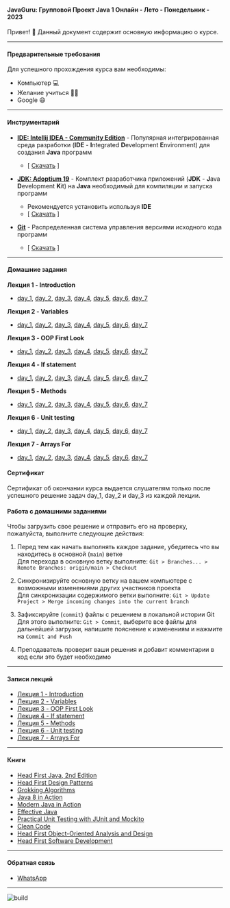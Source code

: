 #### JavaGuru: Групповой Проект Java 1 Онлайн - Лето - Понедельник - 2023

Привет! 👋 Данный документ содержит основную информацию о курсе.

---

#### Предварительные требования

Для успешного прохождения курса вам необходимы:
* Компьютер 💻
* Желание учиться 👨‍🏫
* Google 😄

---

#### Инструментарий

* **[IDE: Intellij IDEA - Community Edition](https://www.jetbrains.com/idea/)** - Популярная интегрированная среда разработки (**IDE** - **I**ntegrated **D**evelopment **E**nvironment) для создания **Java** программ 
  * [ [Скачать](https://www.jetbrains.com/idea/download/) ]


* **[JDK: Adoptium 19](https://adoptium.net/)** - Комплект разработчика приложений (**JDK** - **J**ava **D**evelopment **K**it) на **Java** необходимый для компиляции и запуска программ
  * Рекомендуется установить используя **IDE**
  * [ [Скачать](https://adoptium.net/) ]


* **[Git](https://git-scm.com/)** - Распределенная система управления версиями исходного кода программ
    * [ [Скачать](https://git-scm.com/download) ]

---

#### Домашние задания

**Лекция 1 - Introduction**
* [day_1](https://github.com/javagurulv/java_1_monday_may_2023_online/tree/main/src/main/java/lv/javaguru/java1/teacher/lesson_1_introduction/homework/day_1), [day_2](https://github.com/javagurulv/java_1_monday_may_2023_online/tree/main/src/main/java/lv/javaguru/java1/teacher/lesson_1_introduction/homework/day_2), [day_3](https://github.com/javagurulv/java_1_monday_may_2023_online/tree/main/src/main/java/lv/javaguru/java1/teacher/lesson_1_introduction/homework/day_3), [day_4](https://github.com/javagurulv/java_1_monday_may_2023_online/tree/main/src/main/java/lv/javaguru/java1/teacher/lesson_1_introduction/homework/day_4), [day_5](https://github.com/javagurulv/java_1_monday_may_2023_online/tree/main/src/main/java/lv/javaguru/java1/teacher/lesson_1_introduction/homework/day_5), [day_6](https://github.com/javagurulv/java_1_monday_may_2023_online/tree/main/src/main/java/lv/javaguru/java1/teacher/lesson_1_introduction/homework/day_6), [day_7](https://github.com/javagurulv/java_1_monday_may_2023_online/tree/main/src/main/java/lv/javaguru/java1/teacher/lesson_1_introduction/homework/day_7)

**Лекция 2 - Variables**
* [day_1](https://github.com/javagurulv/java_1_monday_may_2023_online/tree/main/src/main/java/lv/javaguru/java1/teacher/lesson_2_variables/homework/day_1), [day_2](https://github.com/javagurulv/java_1_monday_may_2023_online/tree/main/src/main/java/lv/javaguru/java1/teacher/lesson_2_variables/homework/day_2), [day_3](https://github.com/javagurulv/java_1_monday_may_2023_online/tree/main/src/main/java/lv/javaguru/java1/teacher/lesson_2_variables/homework/day_3), [day_4](https://github.com/javagurulv/java_1_monday_may_2023_online/tree/main/src/main/java/lv/javaguru/java1/teacher/lesson_2_variables/homework/day_4), [day_5](https://github.com/javagurulv/java_1_monday_may_2023_online/tree/main/src/main/java/lv/javaguru/java1/teacher/lesson_2_variables/homework/day_5), [day_6](https://github.com/javagurulv/java_1_monday_may_2023_online/tree/main/src/main/java/lv/javaguru/java1/teacher/lesson_2_variables/homework/day_6), [day_7](https://github.com/javagurulv/java_1_monday_may_2023_online/tree/main/src/main/java/lv/javaguru/java1/teacher/lesson_2_variables/homework/day_7)

**Лекция 3 - OOP First Look**
* [day_1](https://github.com/javagurulv/java_1_monday_may_2023_online/tree/main/src/main/java/lv/javaguru/java1/teacher/lesson_3_oop_first_look/homework/day_1), [day_2](https://github.com/javagurulv/java_1_monday_may_2023_online/tree/main/src/main/java/lv/javaguru/java1/teacher/lesson_3_oop_first_look/homework/day_2), [day_3](https://github.com/javagurulv/java_1_monday_may_2023_online/tree/main/src/main/java/lv/javaguru/java1/teacher/lesson_3_oop_first_look/homework/day_3), [day_4](https://github.com/javagurulv/java_1_monday_may_2023_online/tree/main/src/main/java/lv/javaguru/java1/teacher/lesson_3_oop_first_look/homework/day_4), [day_5](https://github.com/javagurulv/java_1_monday_may_2023_online/tree/main/src/main/java/lv/javaguru/java1/teacher/lesson_3_oop_first_look/homework/day_5), [day_6](https://github.com/javagurulv/java_1_monday_may_2023_online/tree/main/src/main/java/lv/javaguru/java1/teacher/lesson_3_oop_first_look/homework/day_6), [day_7](https://github.com/javagurulv/java_1_monday_may_2023_online/tree/main/src/main/java/lv/javaguru/java1/teacher/lesson_3_oop_first_look/homework/day_7)

**Лекция 4 - If statement**
* [day_1](https://github.com/javagurulv/java_1_monday_may_2023_online/tree/main/src/main/java/lv/javaguru/java1/teacher/lesson_4_if_statement/homework/day_1), [day_2](https://github.com/javagurulv/java_1_monday_may_2023_online/tree/main/src/main/java/lv/javaguru/java1/teacher/lesson_4_if_statement/homework/day_2), [day_3](https://github.com/javagurulv/java_1_monday_may_2023_online/tree/main/src/main/java/lv/javaguru/java1/teacher/lesson_4_if_statement/homework/day_3), [day_4](https://github.com/javagurulv/java_1_monday_may_2023_online/tree/main/src/main/java/lv/javaguru/java1/teacher/lesson_4_if_statement/homework/day_4), [day_5](https://github.com/javagurulv/java_1_monday_may_2023_online/tree/main/src/main/java/lv/javaguru/java1/teacher/lesson_4_if_statement/homework/day_5), [day_6](https://github.com/javagurulv/java_1_monday_may_2023_online/tree/main/src/main/java/lv/javaguru/java1/teacher/lesson_4_if_statement/homework/day_6), [day_7](https://github.com/javagurulv/java_1_monday_may_2023_online/tree/main/src/main/java/lv/javaguru/java1/teacher/lesson_4_if_statement/homework/day_7)

**Лекция 5 - Methods**
* [day_1](https://github.com/javagurulv/java_1_monday_may_2023_online/tree/main/src/main/java/lv/javaguru/java1/teacher/lesson_5_methods/homework/day_1), [day_2](https://github.com/javagurulv/java_1_monday_may_2023_online/tree/main/src/main/java/lv/javaguru/java1/teacher/lesson_5_methods/homework/day_2), [day_3](https://github.com/javagurulv/java_1_monday_may_2023_online/tree/main/src/main/java/lv/javaguru/java1/teacher/lesson_5_methods/homework/day_3), [day_4](https://github.com/javagurulv/java_1_monday_may_2023_online/tree/main/src/main/java/lv/javaguru/java1/teacher/lesson_5_methods/homework/day_4), [day_5](https://github.com/javagurulv/java_1_monday_may_2023_online/tree/main/src/main/java/lv/javaguru/java1/teacher/lesson_5_methods/homework/day_5), [day_6](https://github.com/javagurulv/java_1_monday_may_2023_online/tree/main/src/main/java/lv/javaguru/java1/teacher/lesson_5_methods/homework/day_6), [day_7](https://github.com/javagurulv/java_1_monday_may_2023_online/tree/main/src/main/java/lv/javaguru/java1/teacher/lesson_5_methods/homework/day_7)

**Лекция 6 - Unit testing**
* [day_1](https://github.com/javagurulv/java_1_monday_may_2023_online/tree/main/src/main/java/lv/javaguru/java1/teacher/lesson_6_unit_testing/homework/day_1), [day_2](https://github.com/javagurulv/java_1_monday_may_2023_online/tree/main/src/main/java/lv/javaguru/java1/teacher/lesson_6_unit_testing/homework/day_2), [day_3](https://github.com/javagurulv/java_1_monday_may_2023_online/tree/main/src/main/java/lv/javaguru/java1/teacher/lesson_6_unit_testing/homework/day_3), [day_4](https://github.com/javagurulv/java_1_monday_may_2023_online/tree/main/src/main/java/lv/javaguru/java1/teacher/lesson_6_unit_testing/homework/day_4), [day_5](https://github.com/javagurulv/java_1_monday_may_2023_online/tree/main/src/main/java/lv/javaguru/java1/teacher/lesson_6_unit_testing/homework/day_5), [day_6](https://github.com/javagurulv/java_1_monday_may_2023_online/tree/main/src/main/java/lv/javaguru/java1/teacher/lesson_6_unit_testing/homework/day_6), [day_7](https://github.com/javagurulv/java_1_monday_may_2023_online/tree/main/src/main/java/lv/javaguru/java1/teacher/lesson_6_unit_testing/homework/day_7)

**Лекция 7 - Arrays For**
* [day_1](https://github.com/javagurulv/java_1_monday_may_2023_online/tree/main/src/main/java/lv/javaguru/java1/teacher/lesson_7_arrays_fors/homework/day_1), [day_2](https://github.com/javagurulv/java_1_monday_may_2023_online/tree/main/src/main/java/lv/javaguru/java1/teacher/lesson_7_arrays_fors/homework/day_2), [day_3](https://github.com/javagurulv/java_1_monday_may_2023_online/tree/main/src/main/java/lv/javaguru/java1/teacher/lesson_7_arrays_fors/homework/day_3), [day_4](https://github.com/javagurulv/java_1_monday_may_2023_online/tree/main/src/main/java/lv/javaguru/java1/teacher/lesson_7_arrays_fors/homework/day_4), [day_5](https://github.com/javagurulv/java_1_monday_may_2023_online/tree/main/src/main/java/lv/javaguru/java1/teacher/lesson_7_arrays_fors/homework/day_5), [day_6](https://github.com/javagurulv/java_1_monday_may_2023_online/tree/main/src/main/java/lv/javaguru/java1/teacher/lesson_7_arrays_fors/homework/day_6), [day_7](https://github.com/javagurulv/java_1_monday_may_2023_online/tree/main/src/main/java/lv/javaguru/java1/teacher/lesson_7_arrays_fors/homework/day_7)


#### Сертификат

Сертификат об окончании курса выдается слушателям только после успешного решение задач day_1, day_2 и day_3 из каждой лекции.


#### Работа с домашними заданиями

Чтобы загрузить свое решение и отправить его на проверку, пожалуйста, выполните следующие действия:
1. Перед тем как начать выполнять каждое задание, убедитесь что вы находитесь в основной (`main`) ветке\
   Для перехода в основную ветку выполните: `Git > Branches... > Remote Branches: origin/main > Checkout`

2. Синхронизируйте основную ветку на вашем компьютере с возможными изменениями других участников проекта\
   Для синхронизации содержимого ветки выполните: `Git > Update Project > Merge incoming changes into the current branch`

3. Зафиксируйте (`commit`) файлы с решением в локальной истории Git\
   Для этого выполните: `Git > Commit`, выберите все файлы для дальнейшей загрузки, напишите пояснение к изменениям и нажмите на `Commit and Push`

4. Преподаватель проверит ваши решения и добавит комментарии в код если это будет необходимо

---

#### Записи лекций

* [Лекция 1 - Introduction](https://www.youtube.com/watch?v=E7chrow6b9s)
* [Лекция 2 - Variables](https://www.youtube.com/watch?v=EF4aFwWm1GM)
* [Лекция 3 - OOP First Look](https://www.youtube.com/watch?v=AEHLhbQE_lY)
* [Лекция 4 - If statement](https://www.youtube.com/watch?v=B1Hh0feJe5Y)
* [Лекция 5 - Methods](https://www.youtube.com/watch?v=cGbaro4O3hk)
* [Лекция 6 - Unit testing](https://www.youtube.com/watch?v=UlteyfuXG_w)
* [Лекция 7 - Arrays For](https://www.youtube.com/watch?v=cD25AJiLIpE)

---

#### Книги

* [Head First Java, 2nd Edition](https://isbnsearch.org/isbn/9780596009205)
* [Head First Design Patterns](https://isbnsearch.org/isbn/9780596007126)
* [Grokking Algorithms](https://isbnsearch.org/isbn/9781617292231)
* [Java 8 in Action](https://isbnsearch.org/isbn/9781617291999)
* [Modern Java in Action](https://isbnsearch.org/isbn/9781617293566)
* [Effective Java](https://isbnsearch.org/isbn/9780134685991)
* [Practical Unit Testing with JUnit and Mockito](https://isbnsearch.org/isbn/9788393489398)
* [Clean Code](https://isbnsearch.org/isbn/9780132350884)
* [Head First Object-Oriented Analysis and Design](https://isbnsearch.org/isbn/9780596008673)
* [Head First Software Development](https://isbnsearch.org/isbn/9780596527358)

---

#### Обратная связь

* [WhatsApp](https://chat.whatsapp.com/LxtYJN2ZXmpIjfdvBIWAN7)

---

![build](https://github.com/javagurulv/java_1_monday_may_2023_online/actions/workflows/build.yaml/badge.svg)
